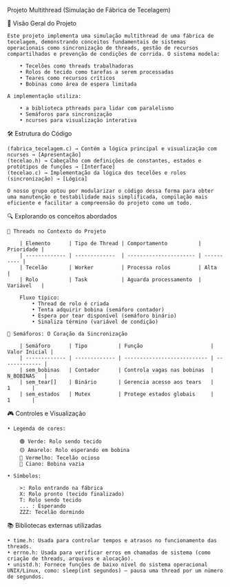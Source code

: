 Projeto Multithread (Simulação de Fábrica de Tecelagem)
 
📌 Visão Geral do Projeto

    Este projeto implementa uma simulação multithread de uma fábrica de tecelagem, demonstrando conceitos fundamentais de sistemas operacionais como sincronização de threads, gestão de recursos compartilhados e prevenção de condições de corrida. O sistema modela:

        • Tecelões como threads trabalhadoras
        • Rolos de tecido como tarefas a serem processadas
        • Teares como recursos críticos
        • Bobinas como área de espera limitada

    A implementação utiliza:

        • a biblioteca pthreads para lidar com paralelismo
        • Semáforos para sincronização
        • ncurses para visualização interativa


🛠️ Estrutura do Código

    (fabrica_tecelagem.c) → Contém a lógica principal e visualização com ncurses → [Apresentação]
    (tecelao.h)	→ Cabeçalho com definições de constantes, estados e protótipos de funções → [Interface]
    (tecelao.c) → Implementação da lógica dos tecelões e rolos (sincronização) → [Lógica]

    O nosso grupo optou por modularizar o código dessa forma para obter uma manutenção e testabilidade mais simplificada, compilação mais eficiente e facilitar a compreensão do projeto como um todo.

🔍 Explorando os conceitos abordados

    🧵 Threads no Contexto do Projeto

        | Elemento      | Tipo de Thread | Comportamento          | Prioridade |
        | ------------- | -------------  | ---------------------- | ---------- |
        | Tecelão       | Worker         | Processa rolos         | Alta       |
        | Rolo          | Task           | Aguarda processamento  | Variável   |

        Fluxo típico:
            • Thread de rolo é criada
            • Tenta adquirir bobina (semáforo contador)
            • Espera por tear disponível (semáforo binário) 
            • Sinaliza término (variável de condição)

    🔐 Semáforos: O Coração da Sincronização

        | Semáforo      | Tipo          | Função                      | Valor Inicial |
        | ------------- | ------------- | --------------------------- | ------------- |
        | sem_bobinas   | Contador      | Controla vagas nas bobinas  |   N_BOBINAS   |
        | sem_tear[]    | Binário       | Gerencia acesso aos tears   |       1       |
        | sem_estados   | Mutex         | Protege estados globais     |       1       |


🎮 Controles e Visualização

    • Legenda de cores:

        🟢 Verde: Rolo sendo tecido
        🟡 Amarelo: Rolo esperando em bobina
        🔴 Vermelho: Tecelão ocioso
        🔵 Ciano: Bobina vazia

    • Símbolos:

        >: Rolo entrando na fábrica
        X: Rolo pronto (tecido finalizado)
        T: Rolo sendo tecido
        ... : Esperando
        ZZZ: Tecelão dormindo



📚 Bibliotecas externas utilizadas

    • time.h: Usada para controlar tempos e atrasos no funcionamento das threads.
    • errno.h: Usada para verificar erros em chamadas de sistema (como criação de threads, arquivos e alocação).
    • unistd.h: Fornece funções de baixo nível do sistema operacional UNIX/Linux, como: sleep(int segundos) – pausa uma thread por um número de segundos.
    